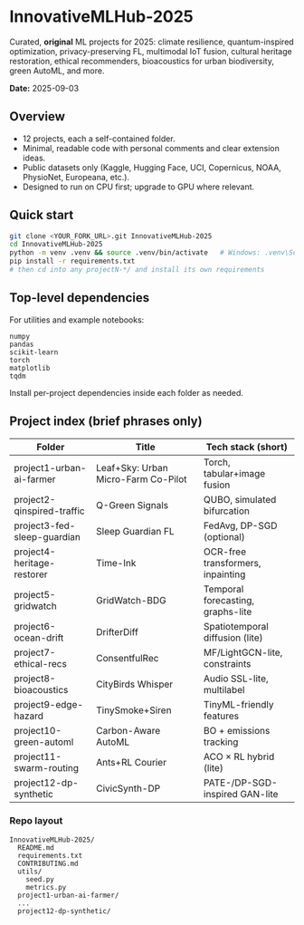 # InnovativeMLHub-2025

Curated, **original** ML projects for 2025: climate resilience, quantum-inspired optimization,
privacy-preserving FL, multimodal IoT fusion, cultural heritage restoration, ethical recommenders,
bioacoustics for urban biodiversity, green AutoML, and more.

**Date:** 2025-09-03

## Overview

- 12 projects, each a self-contained folder.
- Minimal, readable code with personal comments and clear extension ideas.
- Public datasets only (Kaggle, Hugging Face, UCI, Copernicus, NOAA, PhysioNet, Europeana, etc.).
- Designed to run on CPU first; upgrade to GPU where relevant.

## Quick start

```bash
git clone <YOUR_FORK_URL>.git InnovativeMLHub-2025
cd InnovativeMLHub-2025
python -m venv .venv && source .venv/bin/activate   # Windows: .venv\Scripts\activate
pip install -r requirements.txt
# then cd into any projectN-*/ and install its own requirements
```

## Top-level dependencies

For utilities and example notebooks:

```
numpy
pandas
scikit-learn
torch
matplotlib
tqdm
```

Install per-project dependencies inside each folder as needed.

## Project index (brief phrases only)

| Folder | Title | Tech stack (short) |
|---|---|---|
| project1-urban-ai-farmer | Leaf+Sky: Urban Micro-Farm Co-Pilot | Torch, tabular+image fusion |
| project2-qinspired-traffic | Q-Green Signals | QUBO, simulated bifurcation |
| project3-fed-sleep-guardian | Sleep Guardian FL | FedAvg, DP-SGD (optional) |
| project4-heritage-restorer | Time-Ink | OCR-free transformers, inpainting |
| project5-gridwatch | GridWatch-BDG | Temporal forecasting, graphs-lite |
| project6-ocean-drift | DrifterDiff | Spatiotemporal diffusion (lite) |
| project7-ethical-recs | ConsentfulRec | MF/LightGCN-lite, constraints |
| project8-bioacoustics | CityBirds Whisper | Audio SSL-lite, multilabel |
| project9-edge-hazard | TinySmoke+Siren | TinyML-friendly features |
| project10-green-automl | Carbon-Aware AutoML | BO + emissions tracking |
| project11-swarm-routing | Ants+RL Courier | ACO × RL hybrid (lite) |
| project12-dp-synthetic | CivicSynth-DP | PATE-/DP-SGD-inspired GAN-lite |

### Repo layout

```
InnovativeMLHub-2025/
  README.md
  requirements.txt
  CONTRIBUTING.md
  utils/
    seed.py
    metrics.py
  project1-urban-ai-farmer/
  ...
  project12-dp-synthetic/
```
